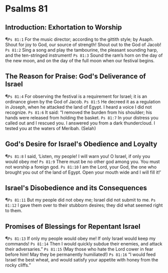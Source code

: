 # Psalms 81

## Introduction: Exhortation to Worship
¶`Ps 81:1` For the music director; according to the gittith style; by Asaph. Shout for joy to God, our source of strength! Shout out to the God of Jacob!
`Ps 81:2` Sing a song and play the tambourine, the pleasant sounding harp, and the ten-stringed instrument!
`Ps 81:3` Sound the ram’s horn on the day of the new moon, and on the day of the full moon when our festival begins.

## The Reason for Praise: God's Deliverance of Israel
¶`Ps 81:4` For observing the festival is a requirement for Israel; it is an ordinance given by the God of Jacob.
`Ps 81:5` He decreed it as a regulation in Joseph, when he attacked the land of Egypt. I heard a voice I did not recognize.
`Ps 81:6` It said: “I removed the burden from his shoulder; his hands were released from holding the basket.
`Ps 81:7` In your distress you called out and I rescued you. I answered you from a dark thundercloud. I tested you at the waters of Meribah. (Selah)

## God's Desire for Israel's Obedience and Loyalty
¶`Ps 81:8` I said, ‘Listen, my people! I will warn you! O Israel, if only you would obey me!
`Ps 81:9` There must be no other god among you. You must not worship a foreign god.
`Ps 81:10` I am the Lord, your God, the one who brought you out of the land of Egypt. Open your mouth wide and I will fill it!’

## Israel's Disobedience and its Consequences
¶`Ps 81:11` But my people did not obey me; Israel did not submit to me.
`Ps 81:12` I gave them over to their stubborn desires; they did what seemed right to them.

## Promises of Blessings for Repentant Israel
¶`Ps 81:13` If only my people would obey me! If only Israel would keep my commands!
`Ps 81:14` Then I would quickly subdue their enemies, and attack their adversaries.”
`Ps 81:15` (May those who hate the Lord cower in fear before him! May they be permanently humiliated!)
`Ps 81:16` “I would feed Israel the best wheat, and would satisfy your appetite with honey from the rocky cliffs.”
